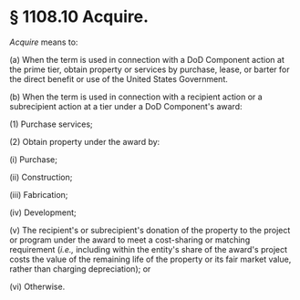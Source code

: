 # § 1108.10   Acquire.

*Acquire* means to:


(a) When the term is used in connection with a DoD Component action at the prime tier, obtain property or services by purchase, lease, or barter for the direct benefit or use of the United States Government.


(b) When the term is used in connection with a recipient action or a subrecipient action at a tier under a DoD Component's award:


(1) Purchase services;


(2) Obtain property under the award by:


(i) Purchase;


(ii) Construction;


(iii) Fabrication;


(iv) Development;


(v) The recipient's or subrecipient's donation of the property to the project or program under the award to meet a cost-sharing or matching requirement (*i.e.,* including within the entity's share of the award's project costs the value of the remaining life of the property or its fair market value, rather than charging depreciation); or


(vi) Otherwise.




